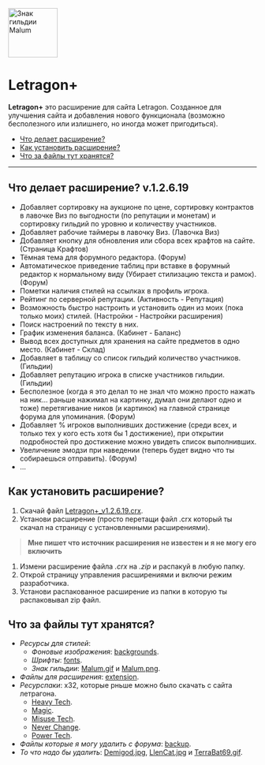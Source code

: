 <img src = "https://dangarte.github.io/Letragon/Malum.gif" width = "100" height = "100" alt = "Знак гильдии Malum"/>

# Letragon+

__Letragon+__ это расширение для сайта Letragon. Созданное для улучшения сайта и добавления нового функционала (возможно бесполезного или излишнего, но иногда может пригодиться).

- [Что делает расширение?](https://github.com/Dangarte/Letragon#что-делает-расширение-v12619)
- [Как установить расширение?](https://github.com/Dangarte/Letragon#как-установить-расширение)
- [Что за файлы тут хранятся?](https://github.com/Dangarte/Letragon#что-за-файлы-тут-хранятся)
----
## Что делает расширение? **v.1.2.6.19**
- Добавляет сортировку на аукционе по цене, сортировку контрактов в лавочке Виз по выгодности (по репутации и монетам) и сортировку гильдий по уровню и количеству участников.
- Добавляет рабочие таймеры в лавочку Виз. (Лавочка Виз)
- Добавляет кнопку для обновления или сбора всех крафтов на сайте. (Страница Крафтов)
- Тёмная тема для форумного редактора. (Форум)
- Автоматическое приведение таблиц при вставке в форумный редактор к нормальному виду (Убирает стилизацию текста и рамок). (Форум)
- Пометки наличия стилей на ссылках в профиль игрока.
- Рейтинг по серверной репутации. (Активность - Репутация)
- Возможность быстро настроить и установить один из моих (пока только моих) стилей. (Настройки - Настройки расширения)
- Поиск настроений по тексту в них.
- График изменения баланса. (Кабинет - Баланс)
- Вывод всех доступных для хранения на сайте предметов в одно место. (Кабинет - Склад)
- Добавляет в таблицу со список гильдий количество участников. (Гильдии)
- Добавляет репутацию игрока в списке участников гильдии. (Гильдии)
- Бесполезное (когда я это делал то не знал что можно просто нажать на ник... раньше нажимал на картинку, думал они делают одно и тоже) перетягивание ников (и картинок) на главной странице форума для упоминания. (Форум)
- Добавляет % игроков выполнивших достижение (среди всех, и только тех у кого есть хотя бы 1 достижение), при открытии подробностей про достижение можно увидеть список выполнивших.
- Увеличение эмодзи при наведении (теперь будет видно что ты собираешься отправить). (Форум)
- ...

## Как установить расширение?

1. Скачай файл [Letragon+_v1.2.6.19.crx](https://github.com/Dangarte/Letragon/blob/master/extension/Letragon+_v1.2.6.19.crx).
2. Установи расширение (просто перетащи файл .crx который ты скачал на страницу с установленными расширениями).

> __Мне пишет что источник расширения не известен и я не могу его включить__

1. Измени расширение файла _.crx_ на _.zip_ и распакуй в любую папку.
2. Открой страницу управления расширениями и включи режим разработчика.
3. Установи распакованное расширение из папки в которую ты распаковывал zip файл.

## Что за файлы тут хранятся?
  - _Ресурсы для стилей_: 
      - _Фоновые изображения_: [backgrounds](https://github.com/Dangarte/Letragon/tree/master/backgrounds).
      - _Шрифты_: [fonts](https://github.com/Dangarte/Letragon/tree/master/fonts).
      - _Знак гильдии_: [Malum.gif](https://github.com/Dangarte/Letragon/blob/master/Malum.gif) и [Malum.png](https://github.com/Dangarte/Letragon/blob/master/Malum.png).
  - _Файлы для расширения_: [extension](https://github.com/Dangarte/Letragon/tree/master/extension).
  - _Ресурспаки_: х32, которые рньше можно было скачать с сайта летрагона.
      - [Heavy Tech](https://github.com/Dangarte/Letragon/blob/master/resourcepacks/F32-HeavyTech.zip).
      - [Magic](https://github.com/Dangarte/Letragon/blob/master/resourcepacks/F32-Magic.zip).
      - [Misuse Tech](https://github.com/Dangarte/Letragon/blob/master/resourcepacks/F32-MisuseTech.zip).
      - [Never Change](https://github.com/Dangarte/Letragon/blob/master/resourcepacks/F32-NeverChange.zip).
      - [Power Tech](https://github.com/Dangarte/Letragon/blob/master/resourcepacks/F32-PowerTech.zip).
  - _Файлы которые я могу удалить с форума_: [backup](https://github.com/Dangarte/Letragon/tree/master/backup).
  - _То что надо бы удалить_: [Demigod.jpg](https://github.com/Dangarte/Letragon/blob/master/Demigod.jpg), [LlenCat.jpg](https://github.com/Dangarte/Letragon/blob/master/LlenCat.jpg) и [TerraBat69.gif](https://github.com/Dangarte/Letragon/blob/master/TerraBat69.gif).
